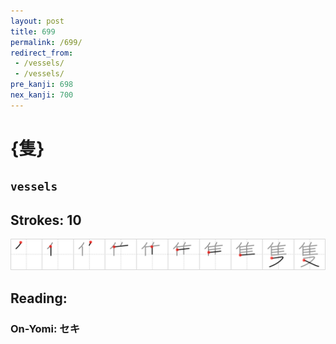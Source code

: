 ```yaml
---
layout: post
title: 699
permalink: /699/
redirect_from:
 - /vessels/
 - /vessels/
pre_kanji: 698
nex_kanji: 700
---
```


# {隻}

## `vessels`

## Strokes: 10

<div class="stroke"><img src="../images/E99ABB.png" /></div>

## Reading:

### On-Yomi: セキ
